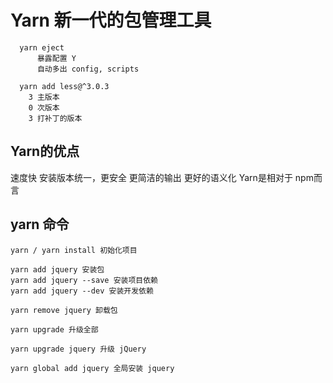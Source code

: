 # Yarn 新一代的包管理工具

```
  yarn eject
	  暴露配置 Y
	  自动多出 config, scripts

  yarn add less@^3.0.3
    3 主版本
    0 次版本
    3 打补丁的版本
```


## Yarn的优点
  速度快
  安装版本统一，更安全
  更简洁的输出
  更好的语义化
  Yarn是相对于 npm而言


## yarn 命令
```
yarn / yarn install 初始化项目

yarn add jquery 安装包
yarn add jquery --save 安装项目依赖
yarn add jquery --dev 安装开发依赖

yarn remove jquery 卸载包

yarn upgrade 升级全部

yarn upgrade jquery 升级 jQuery

yarn global add jquery 全局安装 jquery

```